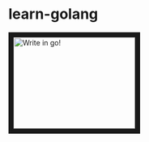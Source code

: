 # learn-golang

<a href="https://www.youtube.com/watch?feature=player_embedded&v=LJvEIjRBSDA
" target="_blank"><img src="http://img.youtube.com/vi/LJvEIjRBSDA/0.jpg" 
alt="Write in go!" width="240" height="180" border="10" /></a>
